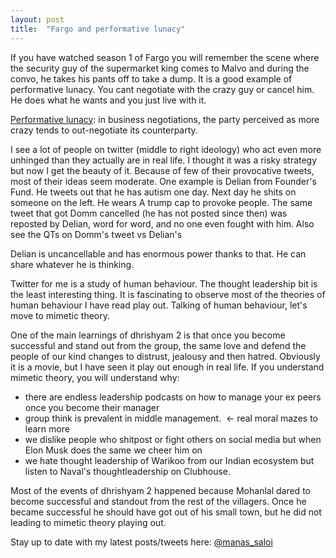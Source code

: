 ```yaml
---
layout: post
title:  "Fargo and performative lunacy"
---
```



If you have watched season 1 of Fargo you will remember the scene where the security guy of the supermarket king comes to Malvo and during the convo, he takes his pants off to take a dump. It is a good example of performative lunacy. You cant negotiate with the crazy guy or cancel him. He does what he wants and you just live with it.

[Performative lunacy](https://twitter.com/GeoffLewisOrg/status/1265018990817980419): in business negotiations, the party perceived as more crazy tends to out-negotiate its counterparty.

I see a lot of people on twitter (middle to right ideology) who act even more unhinged than they actually are in real life. I thought it was a risky strategy but now I get the beauty of it. Because of few of their provocative tweets, most of their ideas seem moderate. One example is Delian from Founder's Fund. He tweets out that he has autism one day. Next day he shits on someone on the left. He wears A trump cap to provoke people. The same tweet that got Domm cancelled (he has not posted since then) was reposted by Delian, word for word, and no one even fought with him. Also see the QTs on Domm's tweet vs Delian's

Delian is uncancellable and has enormous power thanks to that. He can share whatever he is thinking.

Twitter for me is a study of human behaviour. The thought leadership bit is the least interesting thing. It is fascinating to observe most of the theories of human behaviour I have read play out. Talking of human behaviour, let's move to mimetic theory.

One of the main learnings of dhrishyam 2 is that once you become successful and stand out from the group, the same love and defend the people of our kind changes to distrust, jealousy and then hatred. Obviously it is a movie, but I have seen it play out enough in real life. If you understand mimetic theory, you will understand why:
  -  there are endless leadership podcasts on how to manage your ex peers once you become their manager
  -  group think is prevalent in middle management.  <- real moral mazes to learn more
  -  we dislike people who shitpost or fight others on social media but when Elon Musk does the same we cheer him on
  -  we hate thought leadership of Warikoo from our Indian ecosystem but listen to Naval's thoughtleadership on Clubhouse.

Most of the events of dhrishyam 2 happened because Mohanlal dared to become successful and standout from the rest of the villagers. Once he became successful he should have got out of his small town, but he did not leading to mimetic theory playing out.

Stay up to date with my latest posts/tweets here: [@manas_saloi](http://twitter.com/manas_saloi)
